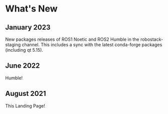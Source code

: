 # What's New

## January 2023
New packages releases of ROS1 Noetic and ROS2 Humble in the robostack-staging channel. This includes a sync with the latest conda-forge packages (including qt 5.15).

## June 2022
Humble!

## August 2021
This Landing Page!

